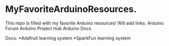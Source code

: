 # MyFavoriteArduinoResources.
This repo is filled with my favorite Arduino resources!
Will add links.
Arduino Forum
Arduino Project Hub
Arduino Docs

Docs:
*Adafruit learning system
*SparkFun learning system
